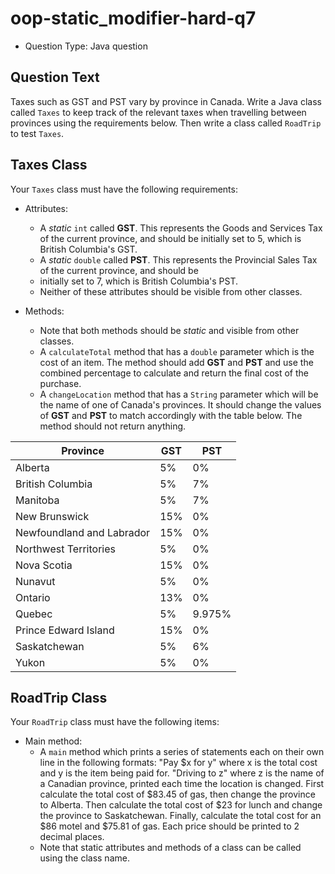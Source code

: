 # oop-static_modifier-hard-q7

- Question Type: Java question

## Question Text

Taxes such as GST and PST vary by province in Canada. Write a Java class called `Taxes` to keep track of the relevant 
taxes when travelling between provinces using the requirements below. Then write a class called `RoadTrip` to test
`Taxes`.

## Taxes Class

Your `Taxes` class must have the following requirements:

- Attributes:
    - A _static_ `int` called **GST**. This represents the Goods and Services Tax of the current province, and should
      be initially set to 5, which is British Columbia's GST.
    - A _static_ `double` called **PST**. This represents the Provincial Sales Tax of the current province, and should be
    - initially set to 7, which is British Columbia's PST.
    - Neither of these attributes should be visible from other classes.

- Methods:
    - Note that both methods should be _static_ and visible from other classes.
    - A `calculateTotal` method that has a `double` parameter which is the cost of an item. The method should add **GST**
      and **PST** and use the combined percentage to calculate and return the final cost of the purchase.
    - A `changeLocation` method that has a `String` parameter which will be the name of one of Canada's provinces. It
      should change the values of **GST** and **PST** to match accordingly with the table below. The method should not
      return anything. 

| Province                  | GST   | PST    |
|---------------------------|-------|--------|
| Alberta                   | 	5%   | 	0%    |
| British Columbia          | 	5%	  | 7%     |
| Manitoba                  | 	5%   | 	7%    |
| New Brunswick             | 	15%  | 0%     |
| Newfoundland and Labrador | 	15%	 | 0%     |
| Northwest Territories     | 	5%   | 	0%    |
| Nova Scotia               | 	15%  | 0%     |
| Nunavut                   | 	5%   | 	0%    |
| Ontario                   | 	13%  | 	0%    |
| Quebec	                   | 5%	   | 9.975% |
| Prince Edward Island	     | 15%	  | 0%     |
| Saskatchewan              | 	5%	  | 6%     |
| Yukon                     | 	5%	  | 0%     |

## RoadTrip Class

Your `RoadTrip` class must have the following items:

- Main method:
    - A `main` method which prints a series of statements each on their own line in the following formats: 
      "Pay $x for y" where x is the total cost and y is the item being paid for.
      "Driving to z" where z is the name of a Canadian province, printed each time the location is changed.
      First calculate the total cost of $83.45 of gas, then change the province to Alberta. Then calculate the 
      total cost of $23 for lunch and change the province to Saskatchewan. Finally, calculate the total cost for an
      $86 motel and $75.81 of gas. Each price should be printed to 2 decimal places.
    - Note that static attributes and methods of a class can be called using the class name.
    